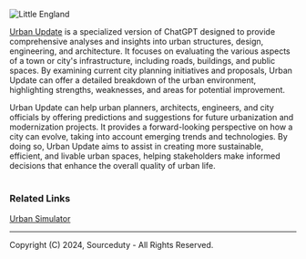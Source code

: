 ![Little England](https://github.com/sourceduty/Urban_Update/assets/123030236/fc35d401-b6fb-4da5-897d-03184b4e20ea)

[Urban Update](https://chatgpt.com/g/g-87Dl1RabQ-urban-update) is a specialized version of ChatGPT designed to provide comprehensive analyses and insights into urban structures, design, engineering, and architecture. It focuses on evaluating the various aspects of a town or city's infrastructure, including roads, buildings, and public spaces. By examining current city planning initiatives and proposals, Urban Update can offer a detailed breakdown of the urban environment, highlighting strengths, weaknesses, and areas for potential improvement.

Urban Update can help urban planners, architects, engineers, and city officials by offering predictions and suggestions for future urbanization and modernization projects. It provides a forward-looking perspective on how a city can evolve, taking into account emerging trends and technologies. By doing so, Urban Update aims to assist in creating more sustainable, efficient, and livable urban spaces, helping stakeholders make informed decisions that enhance the overall quality of urban life.

#
### Related Links

[Urban Simulator](https://chatgpt.com/g/g-XQ2wkdcXL-urban-simulator)

***
Copyright (C) 2024, Sourceduty - All Rights Reserved.
